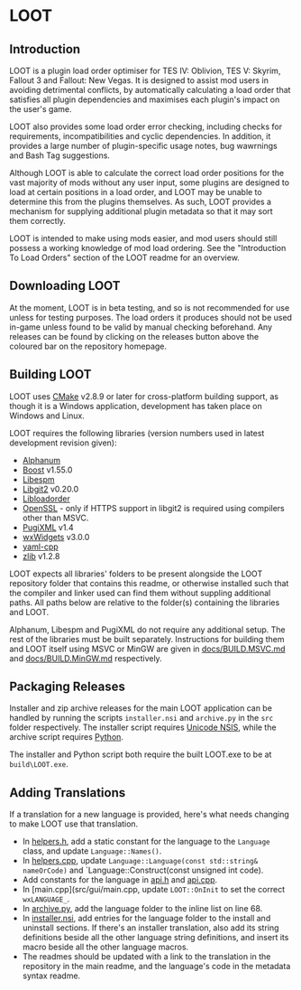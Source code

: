 # LOOT

## Introduction

LOOT is a plugin load order optimiser for TES IV: Oblivion, TES V: Skyrim, Fallout 3 and Fallout: New Vegas. It is designed to assist mod users in avoiding detrimental conflicts, by automatically calculating a load order that satisfies all plugin dependencies and maximises each plugin's impact on the user's game.

LOOT also provides some load order error checking, including checks for requirements, incompatibilities and cyclic dependencies. In addition, it provides a large number of plugin-specific usage notes, bug wawrnings and Bash Tag suggestions.

Although LOOT is able to calculate the correct load order positions for the vast majority of mods without any user input, some plugins are designed to load at certain positions in a load order, and LOOT may be unable to determine this from the plugins themselves. As such, LOOT provides a mechanism for supplying additional plugin metadata so that it may sort them correctly.

LOOT is intended to make using mods easier, and mod users should still possess a working knowledge of mod load ordering. See the "Introduction To Load Orders" section of the LOOT readme for an overview.


## Downloading LOOT

At the moment, LOOT is in beta testing, and so is not recommended for use unless for testing purposes. The load orders it produces should not be used in-game unless found to be valid by manual checking beforehand. Any releases can be found by clicking on the releases button above the coloured bar on the repository homepage.


## Building LOOT

LOOT uses [CMake](http://cmake.org) v2.8.9 or later for cross-platform building support, as though it is a Windows application, development has taken place on Windows and Linux.

LOOT requires the following libraries (version numbers used in latest development revision given):

* [Alphanum](http://www.davekoelle.com/files/alphanum.hpp)
* [Boost](http://www.boost.org) v1.55.0
* [Libespm](http://github.com/WrinklyNinja/libespm)
* [Libgit2](http://libgit2.github.com/) v0.20.0
* [Libloadorder](http://github.com/WrinklyNinja/libloadorder)
* [OpenSSL](https://www.openssl.org) - only if HTTPS support in libgit2 is required using compilers other than MSVC.
* [PugiXML](http://pugixml.org/) v1.4
* [wxWidgets](http://www.wxwidgets.org) v3.0.0
* [yaml-cpp](http://github.com/WrinklyNinja/yaml-cpp)
* [zlib](http://zlib.net/) v1.2.8

LOOT expects all libraries' folders to be present alongside the LOOT repository folder that contains this readme, or otherwise installed such that the compiler and linker used can find them without suppling additional paths. All paths below are relative to the folder(s) containing the libraries and LOOT.

Alphanum, Libespm and PugiXML do not require any additional setup. The rest of the libraries must be built separately. Instructions for building them and LOOT itself using MSVC or MinGW are given in [docs/BUILD.MSVC.md](docs/BUILD.MSVC.md) and [docs/BUILD.MinGW.md](docs/BUILD.MinGW.md) respectively.

## Packaging Releases

Installer and zip archive releases for the main LOOT application can be handled by running the scripts `installer.nsi` and `archive.py` in the `src` folder respectively. The installer script requires [Unicode NSIS](http://www.scratchpaper.com/), while the archive script requires [Python](http://www.python.org/).

The installer and Python script both require the built LOOT.exe to be at `build\LOOT.exe`.

## Adding Translations

If a translation for a new language is provided, here's what needs changing to make LOOT use that translation.

* In [helpers.h](src/backend/helpers.h), add a static constant for the language to the `Language` class, and update `Language::Names()`.
* In [helpers.cpp](src/backend/helpers.cpp), update `Language::Language(const std::string& nameOrCode)` and `Language::Construct(const unsigned int code).
* Add constants for the language in [api.h](src/api/api.h) and [api.cpp](src/api/api.cpp).
* In [main.cpp](src/gui/main.cpp, update `LOOT::OnInit` to set the correct `wxLANGUAGE_`.
* In [archive.py](src/archive.py), add the language folder to the inline list on line 68.
* In [installer.nsi](src/installer.nsi), add entries for the language folder to the install and uninstall sections. If there's an installer translation, also add its string definitions beside all the other language string definitions, and insert its macro beside all the other language macros.
* The readmes should be updated with a link to the translation in the repository in the main readme, and the language's code in the metadata syntax readme.
